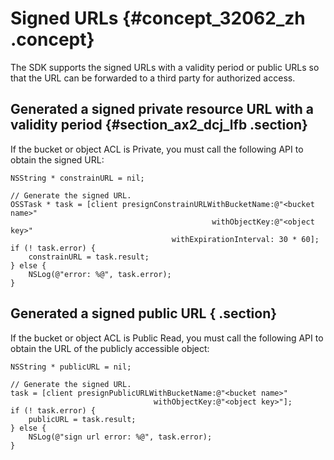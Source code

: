 # Signed URLs {#concept_32062_zh .concept}

The SDK supports the signed URLs with a validity period or public URLs so that the URL can be forwarded to a third party for authorized access.

## Generated a signed private resource URL with a validity period {#section_ax2_dcj_lfb .section}

If the bucket or object ACL is Private, you must call the following API to obtain the signed URL:

```
NSString * constrainURL = nil;

// Generate the signed URL.
OSSTask * task = [client presignConstrainURLWithBucketName:@"<bucket name>"
                                             withObjectKey:@"<object key>"
                                    withExpirationInterval: 30 * 60];
if (! task.error) {
    constrainURL = task.result;
} else {
    NSLog(@"error: %@", task.error);
}
```

## Generated a signed public URL { .section}

If the bucket or object ACL is Public Read, you must call the following API to obtain the URL of the publicly accessible object:

```language-objc
NSString * publicURL = nil;

// Generate the signed URL.
task = [client presignPublicURLWithBucketName:@"<bucket name>"
								withObjectKey:@"<object key>"];
if (! task.error) {
	publicURL = task.result;
} else {
	NSLog(@"sign url error: %@", task.error);
}

```

